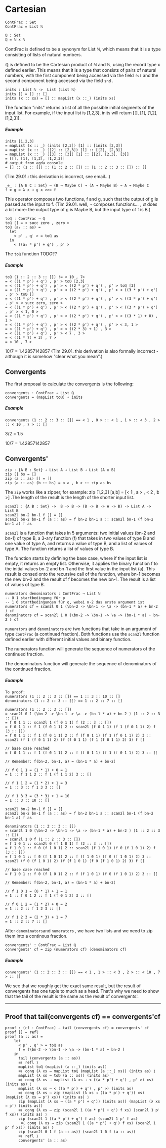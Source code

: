# Cartesian

```
ContFrac : Set
ContFrac = List ℕ

ℚ : Set
ℚ = ℕ x ℕ
```

ContFrac is defined to be a synonym for List ℕ, which means that it is a type consisting of lists of natural numbers.

ℚ is defined to be the Cartesian product of ℕ and ℕ, using the record type x defined earlier. This means that it is a type that consists of pairs of natural numbers, with the first component being accessed via the field `fst` and the second component being accessed via the field `snd` .


```
inits : List ℕ ->  List (List ℕ)
inits [] = [] :: []
inits (x :: xs) = [] :: mapList (x ::_) (inits xs)
```
The function "inits" returns a list of all the possible initial segments of the input list.
For example, if the input list is [1,2,3], inits will return [[], [1], [1,2], [1,2,3]].

##### Example
```
inits [1,2,3]
= mapList (x :: _) (inits [2,3]) [1] :: [inits [2,3]]
= mapList (x :: _) ([2] :: [2,3]) [1] :: [[2], [2,3]]
= mapList (x :: _) ([3] :: [3]) [1] :: [[2], [2,3], [3]]
= [[], [1], [1,2], [1,2,3]]
# output from agda console
= [] :: (1 :: []) :: (1 :: 2 :: []) :: (1 :: 2 :: 3 :: []) :: []
```
(Tim 29.01.: this derivation is incorrect, see email...)

```
_⊚_ : {A B C : Set} → (B → Maybe C) → (A → Maybe B) → A → Maybe C
f ⊚ g = λ x → g x >>= f
```
This operator composes two functions, f and g, such that the output of g is passed as the input to f.
(Tim 29.01. well, _∘_ composes functions... , _⊚_ does a bit more: the output type of g is
   Maybe B, but the input type of f is B )

```
toℚ : ContFrac → ℚ
toℚ [] = < succ zero , zero >
toℚ (a₀ :: as) =
  let
    < p' , q' > = toℚ as
  in
    < ((a₀ * p') + q') , p' >
```
The `toℚ` function TODO??

##### Example
```
toQ (1 :: 2 :: 3 :: []) != < 10 , 7>
= < ((1 * p') + q') , p' > toℚ [2,3]
= < ((1 * p') + q') , p' > < ((2 * p') + q') , p' > toℚ [3]
= < ((1 * p') + q') , p' > < ((2 * p') + q') , p' > < ((3 * p') + q') , p' > toℚ []
= < ((1 * p') + q') , p' > < ((2 * p') + q') , p' > < ((3 * p') + q') , p' > < succ zero, zero >
= < ((1 * p') + q') , p' > < ((2 * p') + q') , p' > < ((3 * p') + q') , p' > < 1, 0 >
= < ((1 * p') + q') , p' > < ((2 * p') + q') , p' > < ((3 * 1) + 0) , 1 >
= < ((1 * p') + q') , p' > < ((2 * p') + q') , p' > < 3, 1 >
= < ((1 * p') + q') , p' > < ((2 * 3) + 1) , 3 >
= < ((1 * p') + q') , p' > < 7 , 3 >
= < ((1 * 7) + 3) , 7 >
= < 10 , 7 >

```
10/7 = 1.42857142857
(Tim 29.01. this derivation is also formally incorrect - although it is somehow
  "clear what you mean".) 

## Convergents
The first proposal to calculate the convergents is the following:

```
convergents : ContFrac → List ℚ
convergents = (mapList toℚ) ∘ inits
```

##### Example
```
convergents (1 :: 2 :: 3 :: []) == < 1 , 0 > :: < 1 , 1 > :: < 3 , 2 > :: < 10 , 7 > :: []
```
3/2 = 1.5

10/7 = 1.42857142857


## Convergents'

```
zip : {A B : Set} → List A → List B → List (A x B)
zip [] bs = []
zip (a :: as) [] = []
zip (a :: as) (b :: bs) = < a , b > :: zip as bs
```
The `zip` works like a zipper, for example: zip [1,2,3] [a,b] = [< 1 , a > , < 2 , b >] .The length of the result is the length of the shorter input list.

```
scan2l : {A B : Set} ->  B -> B -> (B -> B -> A -> B) -> List A -> List B
scan2l bn-2 bn-1 f [] = []
scan2l bn-2 bn-1 f (a :: as) = f bn-2 bn-1 a :: scan2l bn-1 (f bn-2 bn-1 a) f as
```

`scan2l` is a function that takes in 5 arguments: two initial values (bn-2 and bn-1) of type B, a 3-ary function (f) that takes in two values of type B and one value of type A, and returns a value of type B, and a list of values of type A. The function returns a list of values of type B.

The function starts by defining the base case, where if the input list is empty, it returns an empty list. Otherwise, it applies the binary function f to the initial values bn-2 and bn-1 and the first value in the input list (a). This result is consed onto the recursive call of the function, where bn-1 becomes the new bn-2 and the result of f becomes the new bn-1. The result is a list of values of type B.

```
numerators denominators : ContFrac → List ℕ
-- 0 1 startbedingung für p
-- 1 0 startbedingungen für q, wobei n-2 das erste argument ist
numerators cf = scan2l 0 1 (\bn-2 -> \bn-1 -> \a -> (bn-1 * a) + bn-2 ) cf
denominators cf = scan2l 1 0 (\bn-2 -> \bn-1 -> \a -> (bn-1 * a) + bn-2 ) cf
```

`numerators` and `denominators` are two functions that take in an argument of type `ContFrac` (a continued fraction). Both functions use the `scan2l` function defined earlier with different initial values and binary function.

The numerators function will generate the sequence of numerators of the continued fraction.

The denominators function will generate the sequence of denominators of the continued fraction.

##### Example

```
To proof:
numerators (1 :: 2 :: 3 :: []) == 1 :: 3 :: 10 :: []
denominators (1 :: 2 :: 3 :: []) == 1 :: 2 :: 7 :: []

numerators (1 :: 2 :: 3 :: [])
= scan2l 0 1 (\bn-2 -> \bn-1 -> \a -> (bn-1 * a) + bn-2 ) (1 :: 2 :: 3 :: [])
= f 0 1 1 :: scan2l 1 (f 0 1 1) f (2 :: 3 :: [])
= f 0 1 1 :: f 1 (f 0 1 1) 2 :: scan2l (f 0 1 1) (f 1 (f 0 1 1) 2) f (3 :: [])
= f 0 1 1 :: f 1 (f 0 1 1) 2 :: f (f 0 1 1) (f 1 (f 0 1 1) 2) 3 :: scan2l (f 1 (f 0 1 1) 2) (f (f 0 1 1) (f 1 (f 0 1 1) 2) 3) f []

// base case reached
= f 0 1 1 :: f 1 (f 0 1 1) 2 :: f (f 0 1 1) (f 1 (f 0 1 1) 2) 3 :: []

// Remember: f(bn-2, bn-1, a) = (bn-1 * a) + bn-2)

// f 0 1 1 = (1 * 1) + 0 = 1
= 1 :: f 1 1 2 :: f 1 (f 1 1 2) 3 :: []

// f 1 1 2 = (1 * 2) + 1 = 3
= 1 :: 3 :: f 1 3 3 :: []

// f 1 3 3 = (3 * 3) + 1 = 10
= 1 :: 3 :: 10 :: []

scan2l bn-2 bn-1 f [] = []
scan2l bn-2 bn-1 f (a :: as) = f bn-2 bn-1 a :: scan2l bn-1 (f bn-2 bn-1 a) f as

denominators (1 :: 2 :: 3 :: [])
= scan2l 1 0 (\bn-2 -> \bn-1 -> \a -> (bn-1 * a) + bn-2 ) (1 :: 2 :: 3 :: [])
= scan2l 1 0 f (1 :: 2 :: 3 :: [])
= f 1 0 1 :: scan2l 0 (f 1 0 1) f (2 :: 3 :: [])
= f 1 0 1 :: f 0 (f 1 0 1) 2 :: scan2l (f 1 0 1) (f 0 (f 1 0 1) 2) f (3 :: [])
= f 1 0 1 :: f 0 (f 1 0 1) 2 :: f (f 1 0 1) (f 0 (f 1 0 1) 2) 3 :: scan2l (f 0 (f 1 0 1) 2) (f (f 1 0 1) (f 0 (f 1 0 1) 2) 3) f []

// base case reached
= f 1 0 1 :: f 0 (f 1 0 1) 2 :: f (f 1 0 1) (f 0 (f 1 0 1) 2) 3 :: []

// Remember: f(bn-2, bn-1, a) = (bn-1 * a) + bn-2)

// f 1 0 1 = (0 * 1) + 1 = 1
= 1 :: f 0 1 2 :: f 1 (f 0 1 2) 3 :: []

// f 0 1 2 = (1 * 2) + 0 = 2
= 1 :: 2 :: f 1 2 3 :: []

// f 1 2 3 = (2 * 3) + 1 = 7
= 1 :: 2 :: 7 :: []

```

After `denominators`and `numerators` , we have two lists and we need to zip them into a continous fraction.

```
convergents' : ContFrac → List ℚ
convergents' cf = zip (numerators cf) (denominators cf)
```

##### Example
```
convergents' (1 :: 2 :: 3 :: []) == < 1 , 1 > :: < 3 , 2 > :: < 10 , 7 > :: []
```

We see that we roughly get the exact same result, but the result of convergents has one tuple to much as a head. That's why we need to show that the tail of the result is the same as the result of convergents'.

-----------------

## Proof that tail(convergents cf) == convergents'cf
```
proof : (cf : ContFrac) → tail (convergents cf) ≡ convergents' cf
proof [] = refl
proof (a :: as) =
    let
      < p' , q' > = toℚ as
      f = (\bn-2 -> \bn-1 -> \a -> (bn-1 * a) + bn-2 )
    in
      tail (convergents (a :: as))
      ≡⟨ refl ⟩
      mapList toℚ (mapList (a ::_) (inits as))
      ≡⟨ cong (λ xs → mapList toℚ (mapList (a ::_) xs)) (inits as) ⟩
      mapList (λ xs → toℚ (a :: xs)) (inits as)
      ≡⟨ cong (λ xs → mapList (λ xs → < ((a * p') + q') , p' >) xs) (inits as) ⟩
      mapList (λ xs → < ((a * p') + q') , p' >) (inits as)
      ≡⟨ cong (λ xs → zip (mapList (λ xs → ((a * p') + q')) xs) (mapList (λ xs → p') xs)) (inits as) ⟩
      zip (mapList (λ xs → ((a * p') + q')) (inits as)) (mapList (λ xs → p') (inits as))
      ≡⟨ cong (λ xs → zip (scan2l 1 ((a * p') + q') f xs) (scan2l 1 p' f xs)) (inits as) ⟩
      zip (scan2l 1 ((a * p') + q') f as) (scan2l 1 p' f as)
       ≡⟨ cong (λ xs → zip (scan2l 1 ((a * p') + q') f xs) (scan2l 1 p' f xs)) (inits as) ⟩
      zip (scan2l 0 1 f (a :: as)) (scan2l 1 0 f (a :: as))
      ≡⟨ refl ⟩
      convergents' (a :: as)
```
